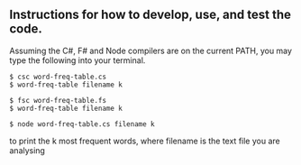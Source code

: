 ## Instructions for how to develop, use, and test the code.

Assuming the C\#, F\# and Node compilers are on the current PATH, you may type the following into your terminal.
```
$ csc word-freq-table.cs
$ word-freq-table filename k
```
```
$ fsc word-freq-table.fs
$ word-freq-table filename k
```
```
$ node word-freq-table.cs filename k
```
to print the k most frequent words, where filename is the text file you are analysing
